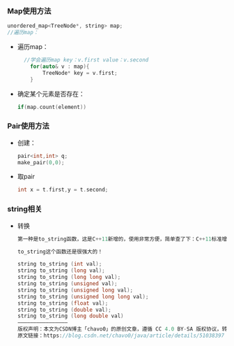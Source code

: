 ### Map使用方法

```c++
unordered_map<TreeNode*, string> map;
//遍历map：

```

- 遍历map：

  ```c++
    //学会遍历map key：v.first value：v.second
      for(auto& v : map){
          TreeNode* key = v.first;
      }
  ```

- 确定某个元素是否存在：

  ```c++
  if(map.count(element))
  ```

### Pair使用方法

- 创建：

  ```c++
  pair<int,int> q;
  make_pair(0,0);
  ```

- 取pair

  ```c++
  int x = t.first,y = t.second;
  ```

### string相关

- 转换

  ```c++
  第一种是to_string函数，这是C++11新增的，使用非常方便，简单查了下：C++11标准增加了全局函数std::to_string，以及std::stoi/stol/stoll等等函数（这几个就是string转int，long，以及long long啦~）
  
  to_string这个函数还是很强大的！
  
  string to_string (int val);
  string to_string (long val);
  string to_string (long long val);
  string to_string (unsigned val);
  string to_string (unsigned long val);
  string to_string (unsigned long long val);
  string to_string (float val);
  string to_string (double val);
  string to_string (long double val)
  ————————————————
  版权声明：本文为CSDN博主「chavo0」的原创文章，遵循 CC 4.0 BY-SA 版权协议，转载请附上原文出处链接及本声明。
  原文链接：https://blog.csdn.net/chavo0/java/article/details/51038397
  ```

  